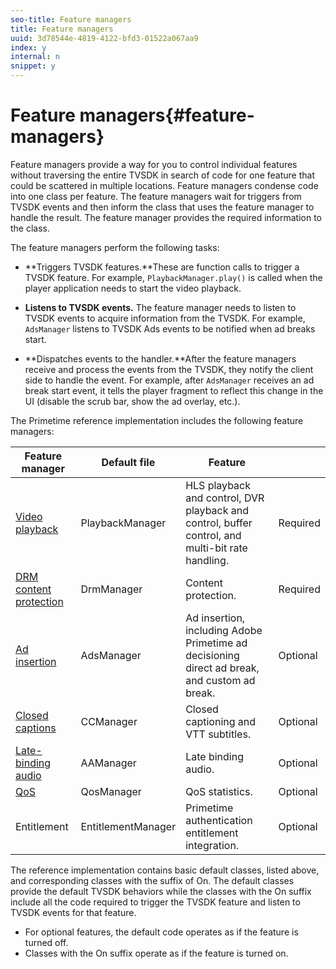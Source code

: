 ```yaml
---
seo-title: Feature managers
title: Feature managers
uuid: 3d78544e-4819-4122-bfd3-01522a067aa9
index: y
internal: n
snippet: y
---
```


# Feature managers{#feature-managers}

Feature managers provide a way for you to control individual features without traversing the entire TVSDK in search of code for one feature that could be scattered in multiple locations. Feature managers condense code into one class per feature. The feature managers wait for triggers from TVSDK events and then inform the class that uses the feature manager to handle the result. The feature manager provides the required information to the class.

The feature managers perform the following tasks:

* **Triggers TVSDK features.**These are function calls to trigger a TVSDK feature. For example, `PlaybackManager.play()` is called when the player application needs to start the video playback. 

* **Listens to TVSDK events.** The feature manager needs to listen to TVSDK events to acquire information from the TVSDK. For example, `AdsManager` listens to TVSDK Ads events to be notified when ad breaks start. 

* **Dispatches events to the handler.**After the feature managers receive and process the events from the TVSDK, they notify the client side to handle the event. For example, after `AdsManager` receives an ad break start event, it tells the player fragment to reflect this change in the UI (disable the scrub bar, show the ad overlay, etc.).

The Primetime reference implementation includes the following feature managers:  

|  Feature manager  | Default file  | Feature  |  |
|---|---|---|---|
| [Video playback](../../implement-video-playback/video-playback.md)  | PlaybackManager  | HLS playback and control, DVR playback and control, buffer control, and multi-bit rate handling.  | Required  |
| [DRM content protection](../../implement-video-playback/content-protection.md)  | DrmManager  | Content protection.  | Required  |
| [Ad insertion](../../insert-ads/ad-insertion.md)  | AdsManager  | Ad insertion, including Adobe Primetime ad decisioning direct ad break, and custom ad break.  | Optional  |
| [Closed captions](closed-captions.md)  | CCManager  | Closed captioning and VTT subtitles.  | Optional  |
| [Late-binding audio](../../late-binding-audio/late-binding-audio.md)  | AAManager  | Late binding audio.  | Optional  |
| [QoS](t_psdk_ref_qos-statistics.md)  | QosManager  | QoS statistics.  | Optional  |
|  Entitlement  | EntitlementManager  | Primetime authentication entitlement integration.  | Optional  |

The reference implementation contains basic default classes, listed above, and corresponding classes with the suffix of On. The default classes provide the default TVSDK behaviors while the classes with the On suffix include all the code required to trigger the TVSDK feature and listen to TVSDK events for that feature.

* For optional features, the default code operates as if the feature is turned off. 
* Classes with the On suffix operate as if the feature is turned on.

